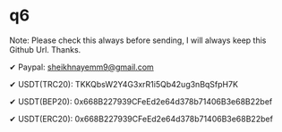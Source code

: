 # q6

Note: Please check this always before sending, I will always keep this Github Url. Thanks.
  

✔  Paypal: sheikhnayemm9@gmail.com


✔  USDT(TRC20): TKKQbsW2Y4G3xrR1i5Qb42ug3nBqSfpH7K

✔	 USDT(BEP20): 0x668B227939CFeEd2e64d378b71406B3e68B22bef

✔	 USDT(ERC20): 0x668B227939CFeEd2e64d378b71406B3e68B22bef
